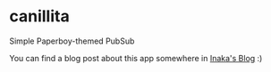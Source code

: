 canillita
=========

Simple Paperboy-themed PubSub

You can find a blog post about this app somewhere in [Inaka's Blog](http://inaka.net/blog) :)
